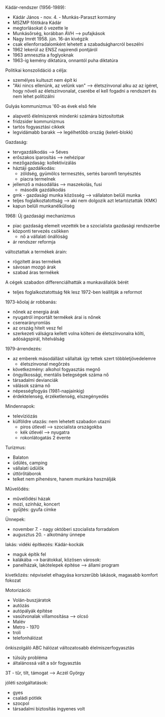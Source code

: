 Kádár-rendszer (1956-1989):
- Kádár János - nov. 4. - Munkás-Paraszt kormány
- MSZMP főtitkára Kádár
- megtorlásokat ő vezette le
- Munkásőrség, korábban ÁVH --> pufajkások
- Nagy Imrét 1958. jún. 16-án kivégzik
- csak ellenforradalomként lehetett a szabadságharcról beszélni
- 1962 lekerül az ENSZ napirendi pontjáról
- 1963 amnesztia a foglyoknak
- 1963-ig kemény diktatúra, onnantól puha diktatúra

Politikai konszolidáció a célja:
- személyes kultuszt nem épít ki
- "Aki nincs ellenünk, az velünk van"
--> életszínvonal alku az az ígéret, hogy növeli az életszínvonalat, cserébe el kell fogadni a rendszert és nem lehet politizálni

Gulyás kommunizmus '60-as évek első fele
- alapvető élelmiszerek mindenki számára biztosítottak
- fridzsider kommunizmus
- tartós fogyasztási cikkek
- legvidámabb barakk --> legélhetőbb ország (keleti-blokk)

Gazdaság:
- tervgazdálkodás --> 5éves
- erőszakos iparosítás --> nehézipar
- mezőgazdaság: kollektivizálás
- háztáji gazdálkodás:
	- zöldség, gyümölcs termesztés, sertés baromfi tenyésztés
	- piacra termelnek
- jellemző a másodállás --> maszekolás, fusi
	- második gazdálkodás
- gmk - gazdasági munka közösség --> vállalaton belüli munka
- teljes foglalkoztatottság --> aki nem dolgozik azt letartóztatták (KMK)
- kapun belüli munkanélküliség

1968: Új gazdasági mechanizmus
- piac gazdaság elemeit vezették be a szocialista gazdasági rendszerbe
- központi tervezés csökken
	- nő a vállalati önállóság
 - ár rendszer reformja

változtattak a termékek árain:
- rögzített áras termékek
- sávosan mozgó árak
- szabad áras termékek

A cégek szabadon differenciálhatták a munkavállalók bérét
- teljes foglalkoztatottság fék lesz
1972-ben leállítják a reformot

1973-kőolaj ár robbanás:
- nőnek az energia árak
- nyugatról importált termékek árai is nőnek
- cserearányromlás
- az ország hitelt vesz fel
- szerkezeti válságra kellett volna költeni de életszínvonalra költi, adóságspirál, hitelválság

1979-árrendezés:
- az emberek másodállást vállaltak így tettek szert többletjövedelemre
	- életszínvonal megőrzés
- következmény: alkohol fogyasztás megnő
- öngyilkossági, mentális betegségek száma nő
- társadalmi devianciák
- válások száma nő
- népességfogyás (1981-napjainkig)
- érdektelenség, érzéketlenség, elszegényedés

Mindennapok:
- televíziózás
- külföldre utazás: nem lehetett szabadon utazni
	- piros útlevél --> szocialista országokba
	- kék útlevél --> nyugatra
	- rokonlátogatás 2 évente

Turizmus:
- Balaton
- üdülés, camping
- vállalati üdülők
- úttörőtáborok
- telket nem pihenésre, hanem munkára használják

Művelődés: 
- művelődési házak
- mozi, színház, koncert
- gyűjtés: gyufa címke

Ünnepek:
- november 7. - nagy októberi szocialista forradalom
- augusztus 20. - alkotmány ünnepe

lakás: vidéki építkezés: Kádár-kockák
- maguk építik fel
- kalákába --> barátokkal, közösen
városok:
- panelházak, lakótelepek építése --> állami program

kivetkőzés: népviselet elhagyása
korszerűbb lakások, magasabb komfort fokozat

Motorizáció: 
- Volán-buszjáratok
- autózás
- autópályák építése
- vasútvonalak villamosítása --> olcsó
- Malév
- Metro - 1970
- troli
- telefonhálózat

önkiszolgáló ABC hálózat
változatosabb élelmiszerfogyasztás
- túlsúly probléma
- általánossá vált a sör fogyasztás

3T - tűr, tilt, támogat --> Aczél György

jóléti szolgáltatások:
- gyes
- családi pótlék
- szocpol
- társadalmi biztosítás ingyenes volt
